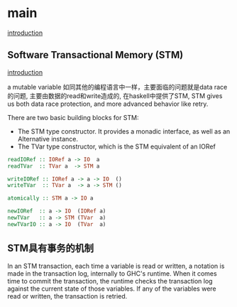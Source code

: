 # main

[introduction](https://www.fpcomplete.com/haskell/tutorial/mutable-variables/)

## Software Transactional Memory (STM)

[introduction](https://github.com/snoyberg/why-you-should-use-stm)

a mutable variable 如同其他的编程语言中一样，主要面临的问题就是data race的问题,
主要由数据的read和write造成的, 在haskell中提供了STM,
STM gives us both data race protection, and more advanced behavior like retry.

There are two basic building blocks for STM:

* The STM type constructor. It provides a monadic interface, as well as an Alternative instance.
* The TVar type constructor, which is the STM equivalent of an IORef

``` haskell
readIORef :: IORef a -> IO  a
readTVar  :: TVar a  -> STM a

writeIORef :: IORef a -> a -> IO  ()
writeTVar  :: TVar a  -> a -> STM ()

atomically :: STM a -> IO a

newIORef  :: a -> IO  (IORef a)
newTVar   :: a -> STM (TVar  a)
newTVarIO :: a -> IO  (TVar  a)
```

## STM具有事务的机制

In an STM transaction, each time a variable is read or written, a notation is made in the transaction log, internally to GHC's runtime. When it comes time to commit the transaction, the runtime checks the transaction log against the current state of those variables. If any of the variables were read or written, the transaction is retried.
